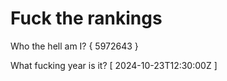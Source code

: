 # Fuck the rankings

Who the hell am I?
{ 5972643 }

What fucking year is it?
[ 2024-10-23T12:30:00Z ]
